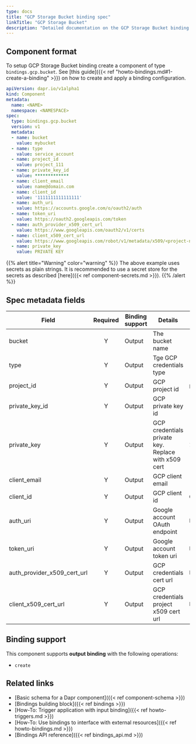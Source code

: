 ```yaml
---
type: docs
title: "GCP Storage Bucket binding spec"
linkTitle: "GCP Storage Bucket"
description: "Detailed documentation on the GCP Storage Bucket binding component"
---
```


## Component format

To setup GCP Storage Bucket binding create a component of type `bindings.gcp.bucket`. See [this guide]({{< ref "howto-bindings.md#1-create-a-binding" >}}) on how to create and apply a binding configuration.


```yaml
apiVersion: dapr.io/v1alpha1
kind: Component
metadata:
  name: <NAME>
  namespace: <NAMESPACE>
spec:
  type: bindings.gcp.bucket
  version: v1
  metadata:
  - name: bucket
    value: mybucket
  - name: type
    value: service_account
  - name: project_id
    value: project_111
  - name: private_key_id
    value: *************
  - name: client_email
    value: name@domain.com
  - name: client_id
    value: '1111111111111111'
  - name: auth_uri
    value: https://accounts.google.com/o/oauth2/auth
  - name: token_uri
    value: https://oauth2.googleapis.com/token
  - name: auth_provider_x509_cert_url
    value: https://www.googleapis.com/oauth2/v1/certs
  - name: client_x509_cert_url
    value: https://www.googleapis.com/robot/v1/metadata/x509/<project-name>.iam.gserviceaccount.com
  - name: private_key
    value: PRIVATE KEY
```

{{% alert title="Warning" color="warning" %}}
The above example uses secrets as plain strings. It is recommended to use a secret store for the secrets as described [here]({{< ref component-secrets.md >}}).
{{% /alert %}}

## Spec metadata fields

| Field                           | Required | Binding support | Details                                             | Example                                                                                          |
| ------------------------------- |:--------:| --------------- | --------------------------------------------------- | ------------------------------------------------------------------------------------------------ |
| bucket                          |    Y     | Output          | The bucket name                                     | `"mybucket"`                                                                                     |
| type                            |    Y     | Output          | Tge GCP credentials type                            | `"service_account"`                                                                              |
| project_id                      |    Y     | Output          | GCP project id                                      | `projectId`                                                                                      |
| private_key_id                |    Y     | Output          | GCP private key id                                  | `"privateKeyId"`                                                                                 |
| private_key                     |    Y     | Output          | GCP credentials private key. Replace with x509 cert | `12345-12345`                                                                                    |
| client_email                    |    Y     | Output          | GCP client email                                    | `"client@email.com"`                                                                             |
| client_id                       |    Y     | Output          | GCP client id                                       | `0123456789-0123456789`                                                                          |
| auth_uri                        |    Y     | Output          | Google account OAuth endpoint                       | `https://accounts.google.com/o/oauth2/auth`                                                      |
| token_uri                       |    Y     | Output          | Google account token uri                            | `https://oauth2.googleapis.com/token`                                                            |
| auth_provider_x509_cert_url |    Y     | Output          | GCP credentials cert url                            | `https://www.googleapis.com/oauth2/v1/certs`                                                     |
| client_x509_cert_url          |    Y     | Output          | GCP credentials project x509 cert url               | `https://www.googleapis.com/robot/v1/metadata/x509/<PROJECT_NAME>.iam.gserviceaccount.com` |

## Binding support

This component supports **output binding** with the following operations:

- `create`

## Related links

- [Basic schema for a Dapr component]({{< ref component-schema >}})
- [Bindings building block]({{< ref bindings >}})
- [How-To: Trigger application with input binding]({{< ref howto-triggers.md >}})
- [How-To: Use bindings to interface with external resources]({{< ref howto-bindings.md >}})
- [Bindings API reference]({{< ref bindings_api.md >}})
